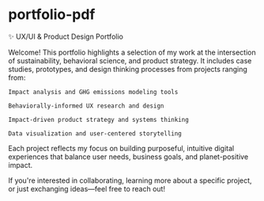 # portfolio-pdf
✨ UX/UI & Product Design Portfolio

Welcome! This portfolio highlights a selection of my work at the intersection of sustainability, behavioral science, and product strategy. It includes case studies, prototypes, and design thinking processes from projects ranging from:

    Impact analysis and GHG emissions modeling tools

    Behaviorally-informed UX research and design

    Impact-driven product strategy and systems thinking

    Data visualization and user-centered storytelling

Each project reflects my focus on building purposeful, intuitive digital experiences that balance user needs, business goals, and planet-positive impact.


If you're interested in collaborating, learning more about a specific project, or just exchanging ideas—feel free to reach out!
